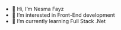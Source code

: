- 👋 Hi, I’m Nesma Fayz
- 👀 I’m interested in Front-End development
- 🌱 I’m currently learning Full Stack .Net


